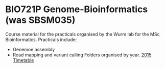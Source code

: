 # BIO721P Genome-Bioinformatics (was SBSM035)

Course material for the practicals organised by the Wurm lab for the MSc Bioinformatics.
Practicals include:
* Genemoe assembly
* Read mapping and variant calling
Folders organised by year.
[2015 Timetable](https://docs.google.com/spreadsheets/d/1t8yWgW-x1FjQMvjAr1_dMEsdzqS49oio9Q_ICj0zdkE/pubhtml)
